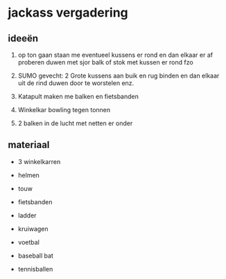 # jackass vergadering

## ideeën

1. op ton gaan staan me eventueel kussens er rond en dan elkaar er af proberen duwen met sjor balk of stok met kussen er rond fzo

2. SUMO gevecht: 2 Grote kussens aan buik en rug binden en dan elkaar uit de rind duwen door te worstelen enz.

3. Katapult maken me balken en fietsbanden

4. Winkelkar bowling tegen tonnen

5. 2 balken in de lucht met netten er onder

## materiaal

- 3 winkelkarren

- helmen

- touw

- fietsbanden

- ladder

- kruiwagen

- voetbal

- baseball bat

- tennisballen

